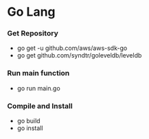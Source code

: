 Go Lang
========


### Get Repository
* go get -u github.com/aws/aws-sdk-go
* go get github.com/syndtr/goleveldb/leveldb

### Run main function
* go run main.go

### Compile and Install
* go build
* go install
